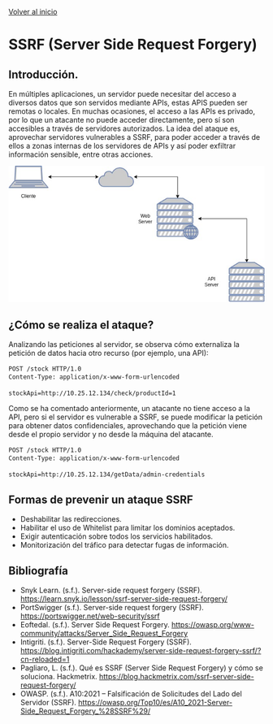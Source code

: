 [Volver al inicio](../Readme.md)
# SSRF (Server Side Request Forgery)
## Introducción.
En múltiples aplicaciones, un servidor puede necesitar del acceso a diversos datos que son servidos mediante APIs, estas APIS pueden ser remotas o locales. En muchas ocasiones, el acceso a las APIs es privado, por lo que un atacante no puede acceder directamente, pero sí son accesibles a través de servidores autorizados.
La idea del ataque es, aprovechar servidores vulnerables a SSRF, para poder acceder a través de ellos a zonas internas de los servidores de APIs y así poder exfiltrar información sensible, entre otras acciones.

![Esquema servicio con API](_images/SSRF_2.jpg)

## ¿Cómo se realiza el ataque?
Analizando las peticiones al servidor, se observa cómo externaliza la petición de datos hacia otro recurso (por ejemplo, una API):

```
POST /stock HTTP/1.0
Content-Type: application/x-www-form-urlencoded

stockApi=http://10.25.12.134/check/productId=1
```

Como se ha comentado anteriormente, un atacante no tiene acceso a la API, pero si el servidor es vulnerable a SSRF, se puede modificar la petición para obtener datos confidenciales, aprovechando que la petición viene desde el propio servidor y no desde la máquina del atacante.

```
POST /stock HTTP/1.0
Content-Type: application/x-www-form-urlencoded

stockApi=http://10.25.12.134/getData/admin-credentials
```

## Formas de prevenir un ataque SSRF
- Deshabilitar las redirecciones.
- Habilitar el uso de Whitelist para limitar los dominios aceptados.
- Exigir autenticación sobre todos los servicios habilitados.
- Monitorización del tráfico para detectar fugas de información.
## Bibliografía
- Snyk Learn. (s.f.). Server-side request forgery (SSRF). https://learn.snyk.io/lesson/ssrf-server-side-request-forgery/
- PortSwigger (s.f.). Server-side request forgery (SSRF). https://portswigger.net/web-security/ssrf
- Eoftedal. (s.f.). Server Side Request Forgery. https://owasp.org/www-community/attacks/Server_Side_Request_Forgery
- Intigriti. (s.f.). Server-Side Request Forgery (SSRF). https://blog.intigriti.com/hackademy/server-side-request-forgery-ssrf/?cn-reloaded=1
- Pagliaro, L. (s.f.). Qué es SSRF (Server Side Request Forgery) y cómo se soluciona. Hackmetrix. https://blog.hackmetrix.com/ssrf-server-side-request-forgery/
- OWASP. (s.f.). A10:2021 – Falsificación de Solicitudes del Lado del Servidor (SSRF). https://owasp.org/Top10/es/A10_2021-Server-Side_Request_Forgery_%28SSRF%29/
